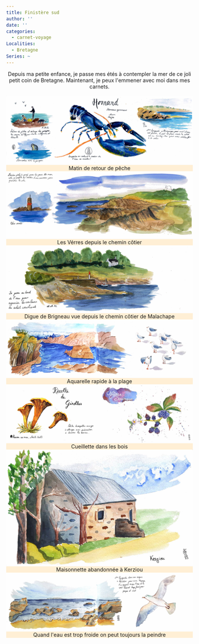 ```yaml
---
title: Finistère sud
author: ''
date: ''
categories:
  - carnet-voyage
Localities: 
  - Bretagne
Series: ~
---
```

<center> 
Depuis ma petite enfance, je passe mes étés à contempler la mer de ce joli petit coin de Bretagne. Maintenant, je peux l'emmener avec moi dans mes carnets. 

<br>
<br>
<div class="container-fluid p-6 mx-auto grid grid-cols-1 md:grid-cols-2 lg:grid-cols-2 gap-8">
  <div class='row justify-content-center'>
    <div class="carnet_2p_card">
      <div class="featured_img">
        <img src="DoublePage_brigneau2022.jpg" alt="Retour de pêche"/></div>
      <div class="featured_txt" style="background-color: papayawhip">Matin de retour de pêche</div>
    </div>
    <div class="carnet_2p_card">
      <div class="featured_img">
        <img src="DoublePage_brigneau-les-verres.jpg" alt="Les Vérres"/></div>
      <div class="featured_txt" style="background-color: papayawhip">Les Vérres depuis le chemin côtier</div>
    </div>
    <div class="carnet_2p_card">
      <div class="featured_img">
        <img src="2022-08-08_brigneau-digue-depuis-la-une.jpg" alt="Digue de Brigneau"/></div>
      <div class="featured_txt" style="background-color: papayawhip">Digue de Brigneau vue depuis le chemin côtier de Malachape</div>  
    </div>
    <div class="carnet_2p_card">
      <div class="featured_img">
        <img src="DoublePage_ladeux_mouettes.jpg" alt="Bord de mers"/></div>
      <div class="featured_txt" style="background-color: papayawhip">Aquarelle rapide à la plage</div>  
    </div>
    <div class="carnet_2p_card">
      <div class="featured_img">
        <img src="DoublePage_girolles_mures.jpg" alt="Girolles et Mûres sauvages"/></div>
      <div class="featured_txt" style="background-color: papayawhip">Cueillette dans les bois</div>  
    </div>
    <div class="carnet_card">
      <div class="featured_img">
        <img src="Page_Kerziou.jpg" alt="Maisonnette en pierre"/></div>
      <div class="featured_txt" style="background-color: papayawhip">Maisonnette abandonnée à Kerziou</div>
    </div>
    <div class="carnet_2p_card">
      <div class="featured_img">
        <img src="Double_Page_Plage_mouette.jpg" alt="Digue de Brigneau"/></div>
      <div class="featured_txt" style="background-color: papayawhip">Quand l'eau est trop froide on peut toujours la peindre</div>  
    </div>
  </div>
</div>
